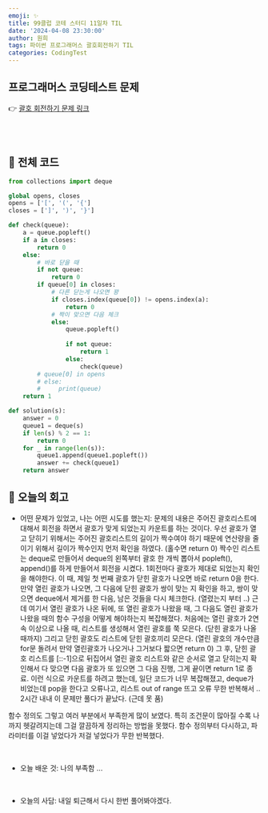 ```yaml
---
emoji: ✨
title: 99클럽 코테 스터디 11일차 TIL
date: '2024-04-08 23:30:00'
author: 원희
tags: 파이썬 프로그래머스 괄호회전하기 TIL
categories: CodingTest
---
```



## 프로그래머스 코딩테스트 문제
👉 [괄호 회전하기 문제 링크](https://school.programmers.co.kr/learn/courses/30/lessons/76502)


<br>
<br>

## 🌱 전체 코드
```py
from collections import deque

global opens, closes
opens = ['[', '(', '{']
closes = [']', ')', '}']

def check(queue):
    a = queue.popleft()
    if a in closes:
        return 0
    else:
        # 바로 닫을 때
        if not queue:
            return 0
        if queue[0] in closes:
            # 다른 닫는게 나오면 꽝
            if closes.index(queue[0]) != opens.index(a):
                return 0
            # 짝이 맞으면 다음 체크
            else:
                queue.popleft()
                
                if not queue:
                    return 1
                else:
                    check(queue)
        # queue[0] in opens
        # else:
        #     print(queue)
    return 1

def solution(s):
    answer = 0
    queue1 = deque(s)
    if len(s) % 2 == 1:
        return 0
    for _ in range(len(s)):
        queue1.append(queue1.popleft())
        answer += check(queue1)
    return answer
```

## 💬 오늘의 회고

- 어떤 문제가 있었고, 나는 어떤 시도를 했는지:
문제의 내용은 주어진 괄호리스트에 대해서 회전을 하면서 괄호가 맞게 되었는지 카운트를 하는 것이다.
우선 괄호가 열고 닫히기 위해서는 주어진 괄호리스트의 길이가 짝수여야 하기 때문에 연산량을 줄이기 위해서 길이가 짝수인지 먼저 확인을 하였다. (홀수면 return 0)
짝수인 리스트는 deque로 만들어서 deque의 왼쪽부터 괄호 한 개씩 뽑아서 popleft(), append()를 하게 만들어서 회전을 시켰다.
1회전마다 괄호가 제대로 되었는지 확인을 해야한다. 이 때, 제일 첫 번째 괄호가 닫힌 괄호가 나오면 바로 return 0을 한다.
만약 열린 괄호가 나오면, 그 다음에 닫힌 괄호가 쌍이 맞는 지 확인을 하고, 쌍이 맞으면 deque에서 제거를 한 다음, 남은 것들을 다시 체크한다. (열렸는지 부터 ..)
근데 여기서 열린 괄호가 나온 뒤에, 또 열린 괄호가 나왔을 때, 그 다음도 열린 괄호가 나왔을 때의 함수 구성을 어떻게 해야하는지 복잡해졌다. 
처음에는 열린 괄호가 2연속 이상으로 나올 때, 리스트를 생성해서 열린 괄호를 쭉 모은다. (닫힌 괄호가 나올 때까지)
그리고 닫힌 괄호도 리스트에 닫힌 괄호끼리 모은다. (열린 괄호의 개수만큼 for문 돌려서 만약 열린괄호가 나오거나 그거보다 짧으면 return 0)
그 후, 닫힌 괄호 리스트를 [::-1]으로 뒤집어서 열린 괄호 리스트와 같은 순서로 열고 닫히는지 확인해서 다 맞으면 다음 괄호가 또 있으면 그 다음 진행, 그게 끝이면 return 1로 종료.
이런 식으로 카운트를 하려고 했는데, 일단 코드가 너무 복잡해졌고, deque가 비었는데 pop을 한다고 오류나고, 리스트 out of range 뜨고 오류 무한 반복해서 .. 2시간 내내 이 문제만 풀다가 끝났다. (근데 못 품)

함수 정의도 그렇고 여러 부분에서 부족한게 많이 보였다. 특히 조건문이 많아질 수록 나까지 헷갈려지는데 그걸 깔끔하게 정리하는 방법을 못했다. 함수 정의부터 다시하고, 파라미터를 이걸 넣었다가 저걸 넣었다가 무한 반복했다. 


<br>

- 오늘 배운 것: 나의 부족함 ...




<br>

- 오늘의 사담:
내일 퇴근해서 다시 한번 풀어봐야겠다. 



<br>
<br>









```toc

```
